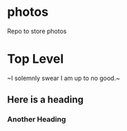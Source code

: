 # photos
Repo to store photos


# Top Level

~I solemnly swear I am up to no good.~

## Here is a heading

### Another Heading


